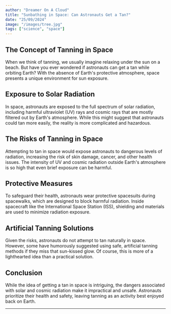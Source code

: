 ```yaml
---
author: "Dreamer On A Cloud"
title: "Sunbathing in Space: Can Astronauts Get a Tan?"
date: "25/09/2024"
image: "/images/tree.jpg"
tags: ["science", "space"]
---
```


## The Concept of Tanning in Space

When we think of tanning, we usually imagine relaxing under the sun on a beach. But have you ever wondered if astronauts can get a tan while orbiting Earth? With the absence of Earth's protective atmosphere, space presents a unique environment for sun exposure.

## Exposure to Solar Radiation

In space, astronauts are exposed to the full spectrum of solar radiation, including harmful ultraviolet (UV) rays and cosmic rays that are mostly filtered out by Earth's atmosphere. While this might suggest that astronauts could tan more easily, the reality is more complicated and hazardous.

## The Risks of Tanning in Space

Attempting to tan in space would expose astronauts to dangerous levels of radiation, increasing the risk of skin damage, cancer, and other health issues. The intensity of UV and cosmic radiation outside Earth's atmosphere is so high that even brief exposure can be harmful.

## Protective Measures

To safeguard their health, astronauts wear protective spacesuits during spacewalks, which are designed to block harmful radiation. Inside spacecraft like the International Space Station (ISS), shielding and materials are used to minimize radiation exposure.

## Artificial Tanning Solutions

Given the risks, astronauts do not attempt to tan naturally in space. However, some have humorously suggested using safe, artificial tanning methods if they miss that sun-kissed glow. Of course, this is more of a lighthearted idea than a practical solution.

## Conclusion

While the idea of getting a tan in space is intriguing, the dangers associated with solar and cosmic radiation make it impractical and unsafe. Astronauts prioritize their health and safety, leaving tanning as an activity best enjoyed back on Earth.

---
